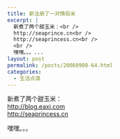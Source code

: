 ```yaml
---
title: 新注册了一对情侣米
excerpt: |
  新煮了两个甜玉米：<br />
  http://seaprince.cn<br />
  http://seaprincess.cn<br />
  <br />
  嘿嘿。。。...
layout: post
permalink: /posts/20060908-64.html
categories:
  - 生活点滴
---
```

新煮了两个甜玉米：  
http://blog.eaxi.com  
http://seaprincess.cn

嘿嘿。。。